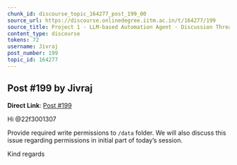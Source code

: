 ```yaml
---
chunk_id: discourse_topic_164277_post_199_00
source_url: https://discourse.onlinedegree.iitm.ac.in/t/164277/199
source_title: Project 1 - LLM-based Automation Agent - Discussion Thread [TDS Jan 2025]
content_type: discourse
tokens: 72
username: Jivraj
post_number: 199
topic_id: 164277
---
```


## Post #199 by Jivraj

**Direct Link**: [Post #199](https://discourse.onlinedegree.iitm.ac.in/t/164277/199)

Hi @22f3001307

Provide required write permissions to `/data` folder. We will also discuss this issue regarding permissions in initial part of today’s session.

Kind regards
